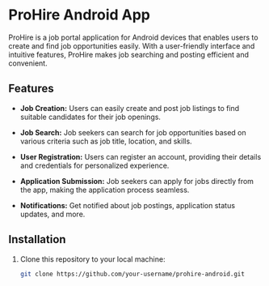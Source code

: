 # ProHire Android App

ProHire is a job portal application for Android devices that enables users to create and find job opportunities easily. With a user-friendly interface and intuitive features, ProHire makes job searching and posting efficient and convenient.

## Features

- **Job Creation:** Users can easily create and post job listings to find suitable candidates for their job openings.

- **Job Search:** Job seekers can search for job opportunities based on various criteria such as job title, location, and skills.

- **User Registration:** Users can register an account, providing their details and credentials for personalized experience.

- **Application Submission:** Job seekers can apply for jobs directly from the app, making the application process seamless.

- **Notifications:** Get notified about job postings, application status updates, and more.

## Installation

1. Clone this repository to your local machine:
   ```bash
   git clone https://github.com/your-username/prohire-android.git

